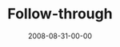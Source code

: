 ---
layout: message
category: message
series: "Rebuild"
title: "Follow-through"
date: 2008-08-31-00-00
message_id: 513
audio: "http://s3.amazonaws.com/crossroadsaudiomessages/Rebuild_Week_3_Follow-through_8_31_08_Chuck_Mingo.mp3"
audio-duration: "41:07"
notes-description: ""
notes: "http://s3.amazonaws.com/crossroads-media/media/legacy/documents/SN_08-30-31_08.pdf"
notes-title: "Rebuild&#58; Follow-Through (Study Notes)"
description: "Chuck Mingo shares how to deal with setbacks when following a personal vision."
video: "http://s3.amazonaws.com/crossroadsvideomessages/Rebuild3-Raw.mp4"
video-duration: "42:27"
video-image: "http://s3.amazonaws.com/crossroads-media/images/legacy/content/Rebuild-3-still.jpg"
program: "http://s3.amazonaws.com/crossroads-media/media/legacy/documents/0830_31Program.pdf"
flag: "N"
---
